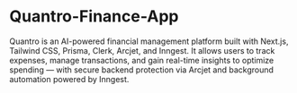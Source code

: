 # Quantro-Finance-App
Quantro is an AI-powered financial management platform built with Next.js, Tailwind CSS, Prisma, Clerk, Arcjet, and Inngest. It allows users to track expenses, manage transactions, and gain real-time insights to optimize spending — with secure backend protection via Arcjet and background automation powered by Inngest.
